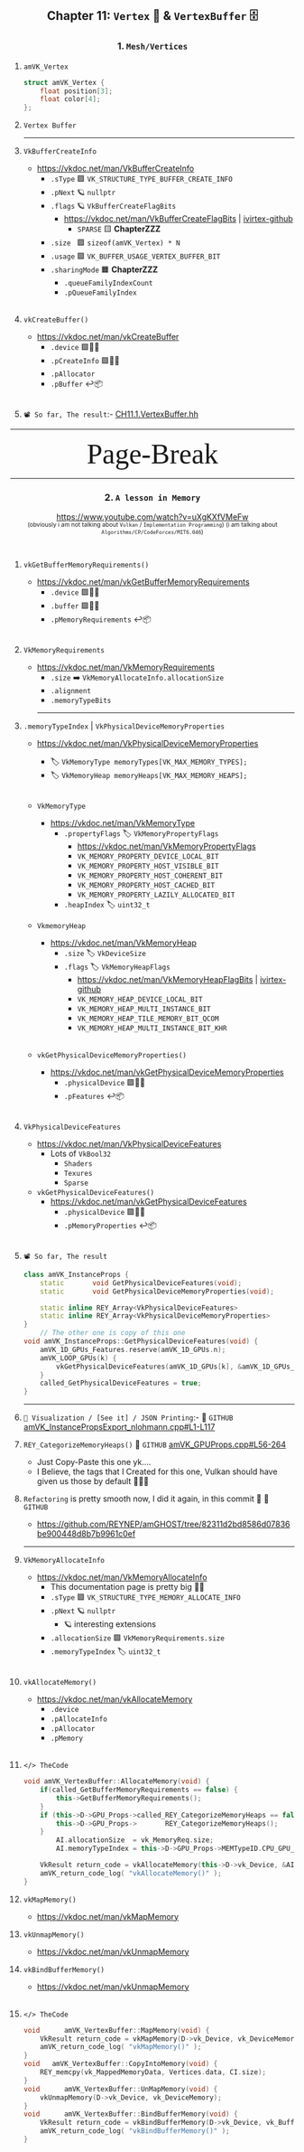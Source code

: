 <div class="REY_PDF_MORE_HEIGHT" align=center>

## Chapter 11: `Vertex` 📍 & `VertexBuffer` 🗄️

### 1. `Mesh/Vertices`

</div>

1. `amVK_Vertex`
    ```cpp
    struct amVK_Vertex {
        float position[3];
        float color[4];
    };
    ```

2. `Vertex Buffer`
    - --- 

3. `VkBufferCreateInfo`
    - https://vkdoc.net/man/VkBufferCreateInfo
        - `.sType` 🟪 `VK_STRUCTURE_TYPE_BUFFER_CREATE_INFO`
        - `.pNext` 🪐 `nullptr`
        - `.flags` 🪐 `VkBufferCreateFlagBits`
            - https://vkdoc.net/man/VkBufferCreateFlagBits | [ivirtex-github](https://github.com/ivirtex/vulkan-hover-docs/tree/master/vscode_ext/vulkan_man_md_pages/VkBufferCreateFlagBits.md)
                - `SPARSE` 🟨 **ChapterZZZ**
        - `.size ` 🟪 `sizeof(amVK_Vertex) * N`
        - `.usage` 🟪 `VK_BUFFER_USAGE_VERTEX_BUFFER_BIT`
        - `.sharingMode` 🟧 **ChapterZZZ**
            - `.queueFamilyIndexCount`
            - `.pQueueFamilyIndex`
            </br>
4. `vkCreateBuffer()`
    - https://vkdoc.net/man/vkCreateBuffer
        - `.device` 🟪💁‍♀️
        - `.pCreateInfo` 🟪💁‍♀️
        - `.pAllocator`
        - `.pBuffer` ↩️📦
        </br> 

5. `📽️ So far, The result`:- [CH11.1.VertexBuffer.hh](./examples/CH11.1.VertexBuffer.hh) 





















<div class="REY_NOSHOW_PDF">

-------------------------------------------------------------------
<div align=center style="font-size: 50px; font-family: 'Iosevka Curly'; ">Page-Break</div>
</div>
<div class="REY_PAGEBREAK" style="page-break-after: always;"></div>
<div class="REY_NOSHOW_PDF">

-------------------------------------------------------------------
</div>
















<div align=center>

### 2. `A lesson in Memory`
https://www.youtube.com/watch?v=uXgKXfVMeFw

<div style="font-size: 0.75em; margin-top: -15px">

(obviously i am not talking about `Vulkan` / `Implementation Programming`)
(i am talking about `Algorithms/CP/CodeForces/MIT6.046`)

</div>
</br>
</div>

1. `vkGetBufferMemoryRequirements()`
    - https://vkdoc.net/man/vkGetBufferMemoryRequirements
        - `.device` 🟪💁‍♀️
        - `.buffer` 🟪💁‍♀️
        - `.pMemoryRequirements` ↩️📦
        </br>
2. `VkMemoryRequirements`
    - https://vkdoc.net/man/VkMemoryRequirements
        - `.size` ➡️ `VkMemoryAllocateInfo.allocationSize`
        - `.alignment`
        - `.memoryTypeBits`
        - --- 



3. `.memoryTypeIndex` | `VkPhysicalDeviceMemoryProperties`
   - https://vkdoc.net/man/VkPhysicalDeviceMemoryProperties
        - 🏷️ `VkMemoryType memoryTypes[VK_MAX_MEMORY_TYPES];`
        - 🏷️ `VkMemoryHeap memoryHeaps[VK_MAX_MEMORY_HEAPS];`
        </br>

    - `VkMemoryType`
        - https://vkdoc.net/man/VkMemoryType
            - `.propertyFlags` 🏷️ `VkMemoryPropertyFlags`
                - https://vkdoc.net/man/VkMemoryPropertyFlags
                - `VK_MEMORY_PROPERTY_DEVICE_LOCAL_BIT`
                - `VK_MEMORY_PROPERTY_HOST_VISIBLE_BIT`
                - `VK_MEMORY_PROPERTY_HOST_COHERENT_BIT`
                - `VK_MEMORY_PROPERTY_HOST_CACHED_BIT`
                - `VK_MEMORY_PROPERTY_LAZILY_ALLOCATED_BIT`
            - `.heapIndex` 🏷️ `uint32_t`
    - `VkmemoryHeap`
        - https://vkdoc.net/man/VkMemoryHeap
            - `.size` 🏷️ `VkDeviceSize`
            - `.flags` 🏷️ `VkMemoryHeapFlags`
                - https://vkdoc.net/man/VkMemoryHeapFlagBits | [ivirtex-github](https://github.com/ivirtex/vulkan-hover-docs/tree/master/vscode_ext/vulkan_man_md_pages/VkMemoryHeapFlagBits.md)
                - `VK_MEMORY_HEAP_DEVICE_LOCAL_BIT`
                - `VK_MEMORY_HEAP_MULTI_INSTANCE_BIT`
                - `VK_MEMORY_HEAP_TILE_MEMORY_BIT_QCOM`
                - `VK_MEMORY_HEAP_MULTI_INSTANCE_BIT_KHR`
                </br>
                 
    - `vkGetPhysicalDeviceMemoryProperties()`
        - https://vkdoc.net/man/vkGetPhysicalDeviceMemoryProperties
            - `.physicalDevice` 🟪💁‍♀️
            - `.pFeatures` ↩️📦
        </br> 

4. `VkPhysicalDeviceFeatures`
    - https://vkdoc.net/man/VkPhysicalDeviceFeatures
        - Lots of `VkBool32`
            - `Shaders`
            - `Texures`
            - `Sparse`
    - `vkGetPhysicalDeviceFeatures()`
        - https://vkdoc.net/man/vkGetPhysicalDeviceFeatures
            - `.physicalDevice` 🟪💁‍♀️
            - `.pMemoryProperties` ↩️📦
        </br> 

5. `📽️ So far, The result`
    ```cpp
    class amVK_InstanceProps {
        static       void GetPhysicalDeviceFeatures(void);               // amVK_1D_GPUs_Features
        static       void GetPhysicalDeviceMemoryProperties(void);       // amVK_1D_GPUs_MEMProps

        static inline REY_Array<VkPhysicalDeviceFeatures>                   amVK_1D_GPUs_Features;
        static inline REY_Array<VkPhysicalDeviceMemoryProperties>           amVK_1D_GPUs_MEMProps;
    }
        // The other one is copy of this one
    void amVK_InstanceProps::GetPhysicalDeviceFeatures(void) {
        amVK_1D_GPUs_Features.reserve(amVK_1D_GPUs.n);
        amVK_LOOP_GPUs(k) {
            vkGetPhysicalDeviceFeatures(amVK_1D_GPUs[k], &amVK_1D_GPUs_Features[k]);
        }
        called_GetPhysicalDeviceFeatures = true;
    }
    ```
    - ---
6. `👀 Visualization / [See it] / JSON Printing`:- 🔗 `GITHUB` [amVK_InstancePropsExport_nlohmann.cpp#L1-L117](https://github.com/REYNEP/amGHOST/blob/82311d2bd8586d07836be900448d8b7b9961c0ef/amVK/utils/amVK_InstancePropsExport_nlohmann.cpp#L1-L117)
7. `REY_CategorizeMemoryHeaps()` 🔗 `GITHUB` [amVK_GPUProps.cpp#L56-264](https://github.com/REYNEP/amGHOST/blob/82311d2bd8586d07836be900448d8b7b9961c0ef/amVK/utils/amVK_GPUProps.cpp#L56-L262)
    - Just Copy-Paste this one yk.... 
    - I Believe, the tags that I Created for this one, Vulkan should have given us those by default 🥴💁‍♀️ 
8. `Refactoring` is pretty smooth now, I did it again, in this commit 🥴 🔗 `GITHUB`
    - https://github.com/REYNEP/amGHOST/tree/82311d2bd8586d07836be900448d8b7b9961c0ef 
    - --- 



9.  `VkMemoryAllocateInfo`
    - https://vkdoc.net/man/VkMemoryAllocateInfo
        - This documentation page is pretty big 😶‍🌫️
        - `.sType` 🟪 `VK_STRUCTURE_TYPE_MEMORY_ALLOCATE_INFO`
        - `.pNext` 🪐 `nullptr`
            - 🪐 interesting extensions
        - `.allocationSize` 🟪 `VkMemoryRequirements.size`
        - `.memoryTypeIndex` 🏷️ `uint32_t`
        </br>

10. `vkAllocateMemory()`
    - https://vkdoc.net/man/vkAllocateMemory
        - `.device`
        - `.pAllocateInfo`
        - `.pAllocator`
        - `.pMemory` 
        </br>

11. `</> TheCode`
    ```cpp
    void amVK_VertexBuffer::AllocateMemory(void) {
        if(called_GetBufferMemoryRequirements == false) {
            this->GetBufferMemoryRequirements();
        }
        if (this->D->GPU_Props->called_REY_CategorizeMemoryHeaps == false) {
            this->D->GPU_Props->       REY_CategorizeMemoryHeaps();
        }
            AI.allocationSize  = vk_MemoryReq.size;
            AI.memoryTypeIndex = this->D->GPU_Props->MEMTypeID.CPU_GPU_Synced;

        VkResult return_code = vkAllocateMemory(this->D->vk_Device, &AI, nullptr, &this->vk_DeviceMemory);
        amVK_return_code_log( "vkAllocateMemory()" );
    }
    ```

12. `vkMapMemory()`
    - https://vkdoc.net/man/vkMapMemory  
13. `vkUnmapMemory()`
    - https://vkdoc.net/man/vkUnmapMemory  
14. `vkBindBufferMemory()`
    - https://vkdoc.net/man/vkUnmapMemory  
    </br>
 
15. `</> TheCode`
    ```cpp
    void      amVK_VertexBuffer::MapMemory(void) {
        VkResult return_code = vkMapMemory(D->vk_Device, vk_DeviceMemory, 0, vk_MemoryReq.size, 0, &vk_MappedMemoryData);
        amVK_return_code_log( "vkMapMemory()" );
    }
    void   amVK_VertexBuffer::CopyIntoMemory(void) {
        REY_memcpy(vk_MappedMemoryData, Vertices.data, CI.size);
    }
    void      amVK_VertexBuffer::UnMapMemory(void) {
        vkUnmapMemory(D->vk_Device, vk_DeviceMemory);
    }
    void      amVK_VertexBuffer::BindBufferMemory(void) {
        VkResult return_code = vkBindBufferMemory(D->vk_Device, vk_Buffer, vk_DeviceMemory, 0);
        amVK_return_code_log( "vkBindBufferMemory()" );
    }
    ```